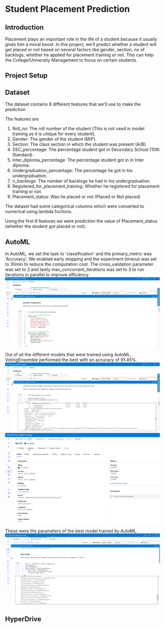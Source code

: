 # Student Placement Prediction

## Introduction
Placement plays an important role in the life of a student because it usually gives him a moral boost. In this project, we'll predict whether a student will get placed or not based on several factors like gender, section, no of backlogs, whether he applied for placement training or not. This can help the College/University Management to focus on certain students.

## Project Setup

## Dataset
The dataset contains 8 different features that we'll use to make the prediction

The features are
1. Roll_no: The roll number of the student (This is not used in model training as it is unique for every student). 
2. Gender: The gender of the student (M/F).
3. Section: The class section in which the student was present (A/B).
4. SSC_percentage: The percentage student got in Secondary School (10th Standard).
5. Inter_diploma_percentage: The percentage student got in in Inter diploma.
6. Undergraduation_percentage: The percentage he got in his undergraduation.
7. n_backlogs: The number of backlogs he had in his undergraduation.
8. Registered_for_placement_training: Whether he registered for placement training or not.
9. Placement_status: Was he placed or not (Placed or Not placed)

The dataset had some categorical columns which were converted to numerical using lambda fuctions.

Using the first 8 features we were prediction the value of Placement_status (whether the student got placed or not). 

## AutoML
In AutoML, we set the task to 'classification' and the primary_metric was 'Accuracy'. We enabled early stopping and the experiment timeout was set to 30min to reduce the computation cost. The cross_validation parameter was set to 3 and lastly max_concurrent_iterations was set to 3 to run iterations in parallel to improve efficiency.
![AutoML Config](images/automl_config.PNG)

Out of all the different models that were trained using AutoML, VotingEnsemble performed the best with an accuracy of 91.45%.
![VotingEnsemble Model](images/automl_run_completed.PNG)
![VotingEnsemble Model](images/automl_best_model_ui.PNG)

These were the parameters of the best model trained by AutoML.
![Best Model Paramaters](images/automl_best_run_parameters.PNG)

## HyperDrive

